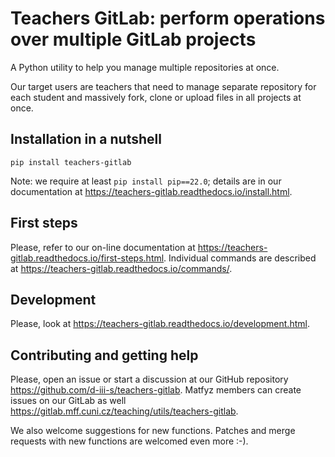# Teachers GitLab: perform operations over multiple GitLab projects

A Python utility to help you manage multiple repositories at once.

Our target users are teachers that need to manage separate repository for each
student and massively fork, clone or upload files in all projects at once.


## Installation in a nutshell

```shell
pip install teachers-gitlab
```

Note: we require at least `pip install pip==22.0`; details are in
our documentation at <https://teachers-gitlab.readthedocs.io/install.html>.


## First steps

Please, refer to our on-line documentation at
<https://teachers-gitlab.readthedocs.io/first-steps.html>.
Individual commands are described at
<https://teachers-gitlab.readthedocs.io/commands/>.


## Development

Please, look at <https://teachers-gitlab.readthedocs.io/development.html>.


## Contributing and getting help

Please, open an issue or start a discussion at our
GitHub repository <https://github.com/d-iii-s/teachers-gitlab>.
Matfyz members can create issues on
our GitLab as well <https://gitlab.mff.cuni.cz/teaching/utils/teachers-gitlab>.

We also welcome suggestions for new functions. Patches and merge requests
with new functions are welcomed even more :-).
